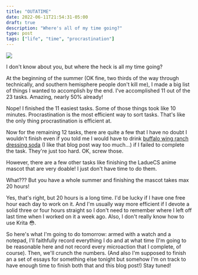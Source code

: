 ```yaml
---
title: "OUTATIME"
date: 2022-06-11T21:54:31-05:00
draft: true
description: "Where's all of my time going?"
type: post
tags: ["life", "time", "procrastination"]
---
```



![](https://stockarch.com/files/12/01/outatime.jpg)

I don't know about you, but where the heck is all my time going?

At the beginning of the summer (OK fine, two thirds of the way through technically, and southern hemisphere people don't kill me), I made a big list of things I wanted to accomplish by the end. I've accomplished 11 out of the 23 tasks. Amazing, nearly 50% already!

Nope! I finished the 11 easiest tasks. Some of those things took like 10 minutes. Procrastination is the most efficient way to sort tasks. That's like the only thing procrastination is efficient at.

Now for the remaining 12 tasks, there are quite a few that I have no doubt I wouldn't finish even if you told me I would have to drink [buffalo wing ranch dressing soda](http://www.thepizzle.net/do-not-drink-5-terrible-sodas-that-taste-like-hell-on-earth/) (I like that blog post way too much...) if I failed to complete the task. They're just too hard. OK, screw those.

However, there are a few other tasks like finishing the LadueCS anime mascot that are very doable! I just don't have time to do them.

What??? But you have a whole summer and finishing the mascot takes max 20 hours!

Yes, that's right, but 20 hours is a long time. I'd be lucky if I have one free hour each day to work on it. And I'm usually way more efficient if I devote a solid three or four hours straight so I don't need to remember where I left off last time when I worked on it a week ago. Also, I don't really know how to use Krita 😳.

So here's what I'm going to do tomorrow: armed with a watch and a notepad, I'll faithfully record everything I do and at what time (I'm going to be reasonable here and not record every microaction that I complete, of course). Then, we'll crunch the numbers. (And also I'm supposed to finish an a set of essays for something else tonight but somehow I'm on track to have enough time to finish both that and this blog post!) Stay tuned!
